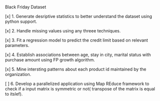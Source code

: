 Black Friday Dataset

[x] 1. Generate desriptive statistics to better understand the dataset using python support.

[x] 2. Handle missing values using any threee techniques.

[x] 3. Fit a regression model to predict the credit limit based on relevant parameters.		

[x] 4. Establish associations between age, stay in city, marital status with purchase amount using FP growth algorithm.

[x] 5. Mine intersting patterns about each product id maintained by the organization.

[ ] 6. Develop a parallelized application using Map REduce framework to check if a input matrix is symmetric 		or not( transpose of the matrix is equal to itslef).
